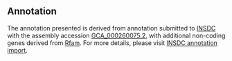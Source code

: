 

Annotation
----------

The annotation presented is derived from annotation submitted to
[INSDC](http://www.insdc.org) with the assembly accession
[GCA\_000260075.2](http://www.ebi.ac.uk/ena/data/view/GCA_000260075.2),
with additional non-coding genes derived from
[Rfam](http://rfam.xfam.org/). For more details, please visit [INSDC
annotation
import](http://ensemblgenomes.org/info/data/insdc_annotation).
